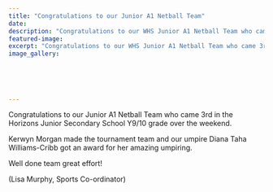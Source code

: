 ```yaml
---
title: "Congratulations to our Junior A1 Netball Team"
date: 
description: "Congratulations to our WHS Junior A1 Netball Team who came 3rd in the Horizons Junior Secondary School Y9/10 grade over the weekend, 14/9/15..."
featured-image: 
excerpt: "Congratulations to our WHS Junior A1 Netball Team who came 3rd in the Horizons Junior Secondary School Y9/10 grade over the weekend, 14/9/15..."
image_gallery:
    
    
    
    
    
---
```


<p><span>Congratulations to our Junior A1 Netball Team who came 3rd in the Horizons Junior Secondary School Y9/10 grade over the weekend. </span></p>
<p><span>Kerwyn Morgan made the tournament team and our umpire Diana Taha Williams-Cribb got an award for her amazing umpiring. </span></p>
<p><span>Well done team great effort!</span></p>
<p><span>(Lisa Murphy, Sports Co-ordinator)</span></p>

